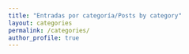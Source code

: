 ```yaml
---
title: "Entradas por categoría/Posts by category"
layout: categories
permalink: /categories/
author_profile: true
---
```

